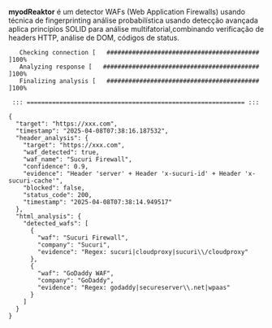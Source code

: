 
**myodReaktor** é um detector WAFs (Web Application Firewalls) usando técnica de fingerprinting  análise probabilística usando  detecção avançada  aplica princípios SOLID para análise multifatorial,combinando verificação de headers HTTP, análise de DOM, códigos de status.



```
   Checking connection [   ##########################################     ]100%
   Analyzing response [   ###########################################     ]100%
   Finalizing analysis [   ##########################################     ]100%

 ::: ============================================================ :::

{
  "target": "https://xxx.com",
  "timestamp": "2025-04-08T07:38:16.187532",
  "header_analysis": {
    "target": "https://xxx.com",
    "waf_detected": true,
    "waf_name": "Sucuri Firewall",
    "confidence": 0.9,
    "evidence": "Header 'server' + Header 'x-sucuri-id' + Header 'x-sucuri-cache'",
    "blocked": false,
    "status_code": 200,
    "timestamp": "2025-04-08T07:38:14.949517"
  },
  "html_analysis": {
    "detected_wafs": [
      {
        "waf": "Sucuri Firewall",
        "company": "Sucuri",
        "evidence": "Regex: sucuri|cloudproxy|sucuri\\/cloudproxy"
      },
      {
        "waf": "GoDaddy WAF",
        "company": "GoDaddy",
        "evidence": "Regex: godaddy|secureserver\\.net|wpaas"
      }
    ]
  }
}

```
